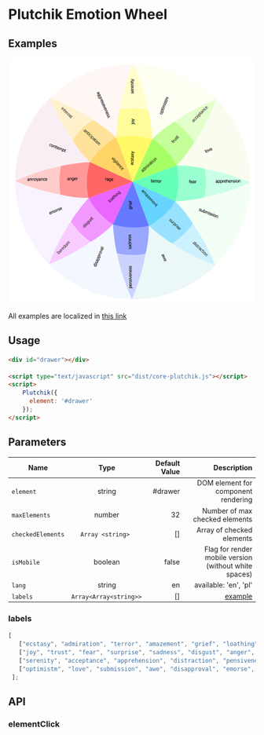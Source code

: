 # Plutchik Emotion Wheel

## Examples
<p align="center"> 
<a href="https://kwarpechowski.github.io/Components-for-psychological-research/app/plutchik/samples/simple/index.html"><img src="https://github.com/kwarpechowski/Components-for-psychological-research/blob/master/app/plutchik/sample.png" width="500"/></a>
</p>

All examples are localized in [this link](https://kwarpechowski.github.io/Components-for-psychological-research/app/plutchik/samples/?style=centerme)

## Usage
```html
<div id="drawer"></div>

<script type="text/javascript" src="dist/core-plutchik.js"></script>
<script>
    Plutchik({
      element: '#drawer'
    });
</script>
```

## Parameters

| Name        | Type            | Default Value  | Description |
| ----------- |:---------------:| --------------:|------------:|
| `element`   | string  | #drawer | DOM element for component rendering |
| `maxElements`| number | 32 | Number of max checked elements |
| `checkedElements` |  ``Array <string> ``  | [] | Array of checked elements |
| `isMobile`   | boolean  | false | Flag for render mobile version (without white spaces) |
| `lang` | string | en | available: 'en', 'pl'|
| `labels`    | ``Array<Array<string>> ``  | [] |  [example](#labels) |


### labels<a name="labels"></a>
```javascript
[
   ["ecstasy", "admiration", "terror", "amazement", "grief", "loathing", "rage", "vigilance"],
   ["joy", "trust", "fear", "surprise", "sadness", "disgust", "anger", "anticipation"],
   ["serenity", "acceptance", "apprehension", "distraction", "pensiveness", "boredom", "annoyance", "interest"],
   ["optimistm", "love", "submission", "awe", "disapproval", "emorse", "contempt", "aggressiveness"]
 ];
```

## API
### elementClick

